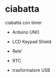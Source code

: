 # ciabatta
ciabatta con timer

- Arduino UNO

- LCD Keypad Shield

- Rele'
- RTC
- trasformatore USB
